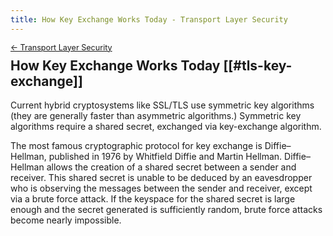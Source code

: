 ```yaml
---
title: How Key Exchange Works Today - Transport Layer Security
---
```


<div style="font-size: 0.9em; margin-bottom: -20px;"><a href="/books/api-security/tls/">&larr; Transport Layer Security</a></div>

## How Key Exchange Works Today [[#tls-key-exchange]]

Current hybrid cryptosystems like SSL/TLS use symmetric key algorithms (they are generally faster than asymmetric algorithms.) Symmetric key algorithms require a shared secret, exchanged via key-exchange algorithm.

The most famous cryptographic protocol for key exchange is Diffie–Hellman, published in 1976 by Whitfield Diffie and Martin Hellman. Diffie–Hellman allows the creation of a shared secret between a sender and receiver. This shared secret is unable to be deduced by an eavesdropper who is observing the messages between the sender and receiver, except via a brute force attack. If the keyspace for the shared secret is large enough and the secret generated is sufficiently random, brute force attacks become nearly impossible.
